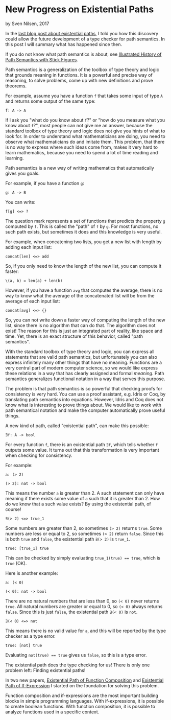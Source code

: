 # New Progress on Existential Paths
by Sven Nilsen, 2017

In the [last blog post about existential paths](http://blog.piston.rs/2017/04/23/existential-paths/),
I told you how this discovery could allow the future development of a type checker for path semantics.
In this post I will summary what has happened since then.

If you do not know what path semantics is about, see [Illustrated History of Path Semantics with Stick Figures](https://github.com/bvssvni/path_semantics/blob/master/papers-wip/history-of-path-semantics-illustrated.pdf).

Path semantics is a generalization of the toolbox of type theory and logic that grounds meaning in functions.
It is a powerful and precise way of reasoning, to solve problems, come up with new definitions and prove theorems.

For example, assume you have a function `f` that takes some input of type `A` and returns some output of the same type:

```
f: A -> A
```

If I ask you "what do you know about `f`?" or "how do you measure what you know about `f`?",
most people can not give me an answer, because the standard toolbox of type theory and logic
does not give you hints of what to look for.
In order to understand what mathematicians are doing, you need to observe what mathematicians do and imitate them.
This problem, that there is no way to express where such ideas come from,
makes it very hard to learn mathematics, because you need to spend a lot of time reading and learning.

Path semantics is a new way of writing mathematics that automatically gives you goals.

For example, if you have a function `g`:

```
g: A -> B
```

You can write:

```
f[g] <=> ?
```

The question mark represents a set of functions that predicts the property `g` computed by `f`.
This is called the "path" of `f` by `g`.
For most functions, no such path exists, but sometimes it does and this knowledge is very useful.

For example, when concatening two lists, you get a new list with length by adding each input list:

```
concat[len] <=> add
```

So, if you only need to know the length of the new list, you can compute it faster:

```
\(a, b) = len(a) + len(b)
```

However, if you have a function `avg` that computes the average, there is no way
to know what the average of the concatenated list will be from the average of each input list:

```
concat[avg] <=> {}
```

So, you can not write down a faster way of computing the length of the new list,
since there is no algorithm that can do that. The algorithm does not exist!
The reason for this is just an integrated part of reality, like space and time.
Yet, there is an exact structure of this behavior, called "path semantics".

With the standard toolbox of type theory and logic, you can express all statements that
are valid path semantics, but unfortunately you can also express infinitely many other things
that have no meaning.
Functions are a very central part of modern computer science,
so we would like express these relations in a way that has clearly assigned and formal *meaning*.
Path semantics generalizes functional notation in a way that serves this purpose.

The problem is that path semantics is so powerful that checking proofs for consistency is very hard.
You can use a proof assistant, e.g. Idris or Coq, by translating path semantics into equations.
However, Idris and Coq does not know what is interesting to prove things about.
We would like to work with path semantical notation and make the computer automatically prove useful things.

A new kind of path, called "existential path", can make this possible:

```
∃f: A -> bool
```

For every function `f`, there is an existential path `∃f`, which tells whether `f` outputs some value.
It turns out that this transformation is very important when checking for consistency.

For example:

```
a: (> 2)

(> 2): nat -> bool
```

This means the number `a` is greater than 2.
A such statement can only have meaning if there exists some value of `a` such that it is greater than 2.
How do we know that a such value exists?
By using the existential path, of course!

```
∃(> 2) <=> true_1
```

Some numbers are greater than 2, so sometimes `(> 2)` returns `true`.
Some numbers are less or equal to 2, so sometimes `(> 2)` return `false`.
Since this is both `true` and `false`, the existential path `∃(> 2)` is `true_1`.

```
true: [true_1] true
```

This can be checked by simply evaluating `true_1(true) == true`, which is `true` (OK).

Here is another example:

```
a: (< 0)

(< 0): nat -> bool
```

There are no natural numbers that are less than 0, so `(< 0)` never returns `true`.
All natural numbers are greater or equal to 0, so `(< 0)` always returns `false`.
Since this is just `false`, the existential path `∃(< 0)` is `not`.

```
∃(< 0) <=> not
```

This means there is no valid value for `a`, and this will be reported by the type checker as a type error.

```
true: [not] true
```

Evaluating `not(true) == true` gives us `false`, so this is a type error.

The existential path does the type checking for us!
There is only one problem left: Finding existential paths!

In two new papers, [Existential Path of Function Composition](https://github.com/advancedresearch/path_semantics/blob/master/papers-wip/existential-path-of-function-composition.pdf) and
[Existential Path of If-Expression](https://github.com/advancedresearch/path_semantics/blob/master/papers-wip/existential-path-of-if-expression.pdf)
I started on the foundation for solving this problem.

Function composition and if-expressions are the most important building blocks in simple programming languages.
With if-expressions, it is possible to create boolean functions.
With function composition, it is possible to analyze functions used in a specific context.
